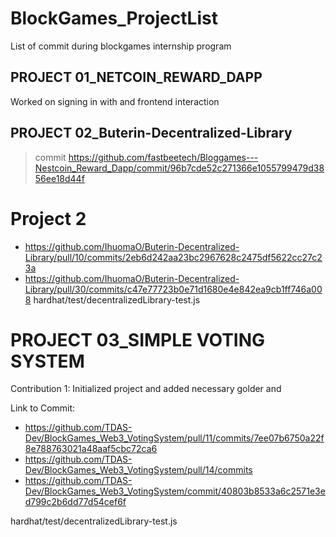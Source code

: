 # BlockGames_ProjectList
List of commit during blockgames internship program

## PROJECT 01_NETCOIN_REWARD_DAPP
Worked on signing in with and frontend interaction

## PROJECT 02_Buterin-Decentralized-Library
> commit
https://github.com/fastbeetech/Bloggames---Nestcoin_Reward_Dapp/commit/96b7cde52c271366e1055799479d3856ee18d44f


# Project 2

- https://github.com/IhuomaO/Buterin-Decentralized-Library/pull/10/commits/2eb6d242aa23bc2967628c2475df5622cc27c23a
- https://github.com/IhuomaO/Buterin-Decentralized-Library/pull/30/commits/c47e77723b0e71d1680e4e842ea9cb1ff746a008
hardhat/test/decentralizedLibrary-test.js

# PROJECT 03_SIMPLE VOTING SYSTEM
Contribution 1: Initialized project and added necessary golder and

Link to Commit: 
- https://github.com/TDAS-Dev/BlockGames_Web3_VotingSystem/pull/11/commits/7ee07b6750a22f8e788763021a48aaf5cbc72ca6
-  https://github.com/TDAS-Dev/BlockGames_Web3_VotingSystem/pull/14/commits
- https://github.com/TDAS-Dev/BlockGames_Web3_VotingSystem/commit/40803b8533a6c2571e3ed799c2b6dd77d54cef6f


hardhat/test/decentralizedLibrary-test.js
